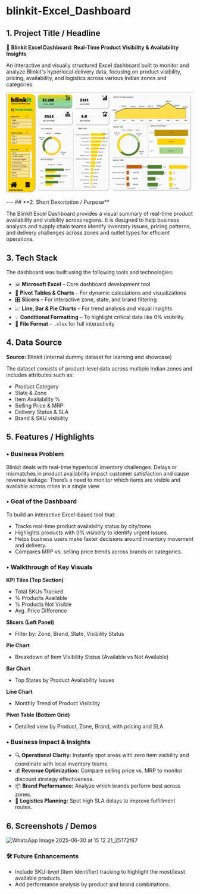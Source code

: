 # blinkit-Excel_Dashboard

## **1. Project Title / Headline**

🛒 **Blinkit Excel Dashboard: Real-Time Product Visibility & Availability Insights**

An interactive and visually structured Excel dashboard built to monitor and analyze Blinkit's hyperlocal delivery data, focusing on product visibility, pricing, availability, and logistics across various Indian zones and categories.


<p align="center">
  <img src="./blinkit%20dashboard%20snapshot.jpg" alt="Blinkit Dashboard Snapshot" width="700"/>
</p>
---
## **2. Short Description / Purpose**

The Blinkit Excel Dashboard provides a visual summary of real-time product availability and visibility across regions. It is designed to help business analysts and supply chain teams identify inventory issues, pricing patterns, and delivery challenges across zones and outlet types for efficient operations.


## **3. Tech Stack**
The dashboard was built using the following tools and technologies:

* 📊 **Microsoft Excel** – Core dashboard development tool
* 🧮 **Pivot Tables & Charts** – For dynamic calculations and visualizations
* 🎛️ **Slicers** – For interactive zone, state, and brand filtering
* 📈 **Line, Bar & Pie Charts** – For trend analysis and visual insights
* 💡 **Conditional Formatting** – To highlight critical data like 0% visibility
* 📁 **File Format** – `.xlsx` for full interactivity


## **4. Data Source**

**Source:** Blinkit (internal dummy dataset for learning and showcase)

The dataset consists of product-level data across multiple Indian zones and includes attributes such as:

* Product Category
* State & Zone
* Item Availability %
* Selling Price & MRP
* Delivery Status & SLA
* Brand & SKU visibility


## **5. Features / Highlights**

### • Business Problem

Blinkit deals with real-time hyperlocal inventory challenges. Delays or mismatches in product availability impact customer satisfaction and cause revenue leakage. There’s a need to monitor which items are visible and available across cities in a single view.

### • Goal of the Dashboard

To build an interactive Excel-based tool that:

* Tracks real-time product availability status by city/zone.
* Highlights products with 0% visibility to identify urgent issues.
* Helps business users make faster decisions around inventory movement and delivery.
* Compares MRP vs. selling price trends across brands or categories.

### • Walkthrough of Key Visuals

**KPI Tiles (Top Section)**

* Total SKUs Tracked
* % Products Available
* % Products Not Visible
* Avg. Price Difference

**Slicers (Left Panel)**

* Filter by: Zone, Brand, State, Visibility Status

**Pie Chart**

* Breakdown of Item Visibility Status (Available vs Not Available)

**Bar Chart**

* Top States by Product Availability Issues

**Line Chart**

* Monthly Trend of Product Visibility

**Pivot Table (Bottom Grid)**

* Detailed view by Product, Zone, Brand, with pricing and SLA

### • Business Impact & Insights

* 🔍 **Operational Clarity:** Instantly spot areas with zero item visibility and coordinate with local inventory teams.
* 💰 **Revenue Optimization:** Compare selling price vs. MRP to monitor discount strategy effectiveness.
* 📦 **Brand Performance:** Analyze which brands perform best across zones.
* 🚛 **Logistics Planning:** Spot high SLA delays to improve fulfillment routes.


## **6. Screenshots / Demos**

![WhatsApp Image 2025-06-30 at 15 12 21_25172f67](https://github.com/user-attachments/assets/05c68d64-2d43-4ba8-8671-8e42e7ea7fea)

### 🛠️ Future Enhancements
- Include SKU-level (Item Identifier) tracking to highlight the most/least available products.
- Add performance analysis by product and brand combinations.


